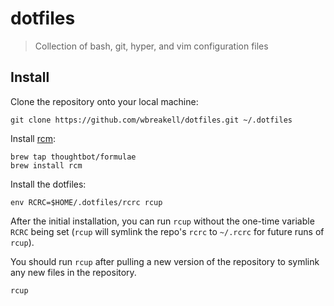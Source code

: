 # dotfiles

> Collection of bash, git, hyper, and vim configuration files


## Install

Clone the repository onto your local machine:

```
git clone https://github.com/wbreakell/dotfiles.git ~/.dotfiles
```

Install [rcm](https://github.com/thoughtbot/rcm):

```
brew tap thoughtbot/formulae
brew install rcm
```

Install the dotfiles:

```
env RCRC=$HOME/.dotfiles/rcrc rcup
```

After the initial installation, you can run `rcup` without the one-time variable
`RCRC` being set (`rcup` will symlink the repo's `rcrc` to `~/.rcrc` for future
runs of `rcup`).

You should run `rcup` after pulling a new version of the repository to symlink
any new files in the repository.

```
rcup
```
